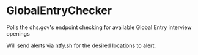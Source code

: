 # GlobalEntryChecker
Polls the dhs.gov's endpoint checking for available Global Entry interview openings

Will send alerts via [ntfy.sh](https://ntfy.sh/) for the desired locations to alert.
